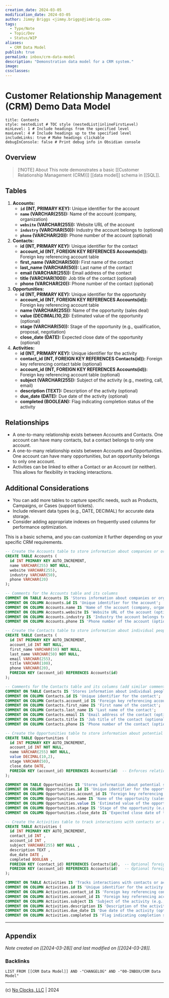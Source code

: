 ```yaml
---
creation_date: 2024-03-05
modification_date: 2024-03-05
author: Jimmy Briggs <jimmy.briggs@jimbrig.com>
tags:
  - Type/Note
  - Topic/Dev
  - Status/WIP
aliases:
  - CRM Data Model
publish: true
permalink: inbox/crm-data-model
description: "Demonstration data model for a CRM system."
image:
cssclasses:
---
```


# Customer Relationship Management (CRM) Demo Data Model

```table-of-contents
title: Contents 
style: nestedList # TOC style (nestedList|inlineFirstLevel)
minLevel: 1 # Include headings from the specified level
maxLevel: 4 # Include headings up to the specified level
includeLinks: true # Make headings clickable
debugInConsole: false # Print debug info in Obsidian console
```

## Overview

> [!NOTE] About
> This note demonstrates a basic [[Customer Relationship Management (CRM)]] [[data model]] schema in [[SQL]].


## Tables

1. **Accounts:**    
    - **`id` (INT, PRIMARY KEY):** Unique identifier for the account
    - **`name` (VARCHAR(255)):** Name of the account (company, organization)
    - **`website` (VARCHAR(255)):** Website URL of the account
    - **`industry` (VARCHAR(50)):** Industry the account belongs to (optional)
    - **`phone` (VARCHAR(20)):** Phone number of the account (optional)
2. **Contacts:**    
    - **id (INT, PRIMARY KEY):** Unique identifier for the contact
    - **account_id (INT, FOREIGN KEY REFERENCES Accounts(id)):** Foreign key referencing account table
    - **first_name (VARCHAR(50)):** First name of the contact
    - **last_name (VARCHAR(50)):** Last name of the contact
    - **email (VARCHAR(255)):** Email address of the contact
    - **title (VARCHAR(100)):** Job title of the contact (optional)
    - **phone (VARCHAR(20)):** Phone number of the contact (optional)
3. **Opportunities:**    
    - **id (INT, PRIMARY KEY):** Unique identifier for the opportunity
    - **account_id (INT, FOREIGN KEY REFERENCES Accounts(id)):** Foreign key referencing account table
    - **name (VARCHAR(255)):** Name of the opportunity (sales deal)
    - **value (DECIMAL(10,2)):** Estimated value of the opportunity (optional)
    - **stage (VARCHAR(50)):** Stage of the opportunity (e.g., qualification, proposal, negotiation)
    - **close_date (DATE):** Expected close date of the opportunity (optional)
4. **Activities:**    
    - **id (INT, PRIMARY KEY):** Unique identifier for the activity
    - **contact_id (INT, FOREIGN KEY REFERENCES Contacts(id)):** Foreign key referencing contact table (optional)
    - **account_id (INT, FOREIGN KEY REFERENCES Accounts(id)):** Foreign key referencing account table (optional)
    - **subject (VARCHAR(255)):** Subject of the activity (e.g., meeting, call, email)
    - **description (TEXT):** Description of the activity (optional)
    - **due_date (DATE):** Due date of the activity (optional)
    - **completed (BOOLEAN):** Flag indicating completion status of the activity

## Relationships

- A one-to-many relationship exists between Accounts and Contacts. One account can have many contacts, but a contact belongs to only one account.
- A one-to-many relationship exists between Accounts and Opportunities. One account can have many opportunities, but an opportunity belongs to only one account.
- Activities can be linked to either a Contact or an Account (or neither). This allows for flexibility in tracking interactions.

## Additional Considerations

- You can add more tables to capture specific needs, such as Products, Campaigns, or Cases (support tickets).
- Include relevant data types (e.g., DATE, DECIMAL) for accurate data storage.
- Consider adding appropriate indexes on frequently used columns for performance optimization.

This is a basic schema, and you can customize it further depending on your specific CRM requirements.

```sql
-- Create the Accounts table to store information about companies or organizations
CREATE TABLE Accounts (
  id INT PRIMARY KEY AUTO_INCREMENT,
  name VARCHAR(255) NOT NULL,
  website VARCHAR(255),
  industry VARCHAR(50),
  phone VARCHAR(20)
);

-- Comments for the Accounts table and its columns
COMMENT ON TABLE Accounts IS 'Stores information about companies or organizations';
COMMENT ON COLUMN Accounts.id IS 'Unique identifier for the account';
COMMENT ON COLUMN Accounts.name IS 'Name of the account (company, organization)';
COMMENT ON COLUMN Accounts.website IS 'Website URL of the account (optional)';
COMMENT ON COLUMN Accounts.industry IS 'Industry the account belongs to (optional)';
COMMENT ON COLUMN Accounts.phone IS 'Phone number of the account (optional)';

-- Create the Contacts table to store information about individual people at accounts
CREATE TABLE Contacts (
  id INT PRIMARY KEY AUTO_INCREMENT,
  account_id INT NOT NULL,
  first_name VARCHAR(50) NOT NULL,
  last_name VARCHAR(50) NOT NULL,
  email VARCHAR(255),
  title VARCHAR(100),
  phone VARCHAR(20),
  FOREIGN KEY (account_id) REFERENCES Accounts(id)
);

-- Comments for the Contacts table and its columns (add similar comments for Opportunities and Activities)
COMMENT ON TABLE Contacts IS 'Stores information about individual people at accounts';
COMMENT ON COLUMN Contacts.id IS 'Unique identifier for the contact';
COMMENT ON COLUMN Contacts.account_id IS 'Foreign key referencing account table (mandatory)';
COMMENT ON COLUMN Contacts.first_name IS 'First name of the contact';
COMMENT ON COLUMN Contacts.last_name IS 'Last name of the contact';
COMMENT ON COLUMN Contacts.email IS 'Email address of the contact (optional)';
COMMENT ON COLUMN Contacts.title IS 'Job title of the contact (optional)';
COMMENT ON COLUMN Contacts.phone IS 'Phone number of the contact (optional)';

-- Create the Opportunities table to store information about potential sales deals
CREATE TABLE Opportunities (
  id INT PRIMARY KEY AUTO_INCREMENT, 
  account_id INT NOT NULL,
  name VARCHAR(255) NOT NULL,
  value DECIMAL(10,2),
  stage VARCHAR(50),
  close_date DATE,
  FOREIGN KEY (account_id) REFERENCES Accounts(id)  -- Enforces relationship between Opportunities and Accounts tables
);

COMMENT ON TABLE Opportunities IS 'Stores information about potential sales deals';
COMMENT ON COLUMN Opportunities.id IS 'Unique identifier for the opportunity';
COMMENT ON COLUMN Opportunities.account_id IS 'Foreign key referencing account table (mandatory)';
COMMENT ON COLUMN Opportunities.name IS 'Name of the opportunity (sales deal)';
COMMENT ON COLUMN Opportunities.value IS 'Estimated value of the opportunity (optional)';
COMMENT ON COLUMN Opportunities.stage IS 'Stage of the opportunity (e.g., qualification, proposal, negotiation)';
COMMENT ON COLUMN Opportunities.close_date IS 'Expected close date of the opportunity (optional)';

-- Create the Activities table to track interactions with contacts or accounts
CREATE TABLE Activities (
  id INT PRIMARY KEY AUTO_INCREMENT,
  contact_id INT ,
  account_id INT ,
  subject VARCHAR(255) NOT NULL ,
  description TEXT ,
  due_date DATE ,
  completed BOOLEAN ,
  FOREIGN KEY (contact_id) REFERENCES Contacts(id),  -- Optional foreign key relationship with Contacts table
  FOREIGN KEY (account_id) REFERENCES Accounts(id)   -- Optional foreign key relationship with Accounts table
);

COMMENT ON TABLE Activities IS 'Tracks interactions with contacts or accounts';
COMMENT ON COLUMN Activities.id IS 'Unique identifier for the activity';
COMMENT ON COLUMN Activities.contact_id IS 'Foreign key referencing contact table (optional)';
COMMENT ON COLUMN Activities.account_id IS 'Foreign key referencing account table (optional)';
COMMENT ON COLUMN Activities.subject IS 'Subject of the activity (e.g., meeting, call, email)';
COMMENT ON COLUMN Activities.description IS 'Description of the activity (optional)';
COMMENT ON COLUMN Activities.due_date IS 'Due date of the activity (optional)';
COMMENT ON COLUMN Activities.completed IS 'Flag indicating completion status of the activity';
```

***

## Appendix

*Note created on [[2024-03-28]] and last modified on [[2024-03-28]].*

### Backlinks

```dataview
LIST FROM [[CRM Data Model]] AND -"CHANGELOG" AND -"00-INBOX/CRM Data Model"
```

***

(c) [No Clocks, LLC](https://github.com/noclocks) | 2024